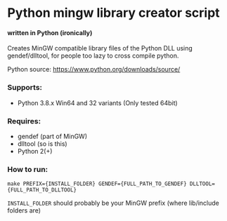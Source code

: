 # Python mingw library creator script
#### written in Python (ironically)

Creates MinGW compatible library files of the Python DLL using gendef/dlltool, for people too lazy to cross compile python.

Python source: https://www.python.org/downloads/source/

### Supports:
 - Python 3.8.x Win64 and 32 variants (Only tested 64bit)

### Requires: 
 - gendef (part of MinGW)
 - dlltool (so is this)
 - Python 2(+)

### How to run:

    make PREFIX={INSTALL_FOLDER} GENDEF={FULL_PATH_TO_GENDEF} DLLTOOL={FULL_PATH_TO_DLLTOOL}
	
`INSTALL_FOLDER` should probably be your MinGW prefix (where lib/include folders are)
